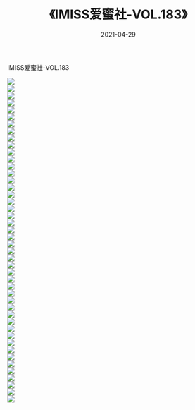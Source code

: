 ﻿---
layout: post
title:  《IMISS爱蜜社-VOL.183》
date:   2021-04-29
img: http://img.660000.xyz/Sharelink/网络美图/2021/IMISS爱蜜社-VOL.183/000.jpg
categories: [美女, 清纯, 唯美]
---

IMISS爱蜜社-VOL.183

  ![](http://img.660000.xyz/Sharelink/网络美图/2021/IMISS爱蜜社-VOL.183/001.jpg) <br> ![](http://img.660000.xyz/Sharelink/网络美图/2021/IMISS爱蜜社-VOL.183/002.jpg) <br> ![](http://img.660000.xyz/Sharelink/网络美图/2021/IMISS爱蜜社-VOL.183/003.jpg) <br> ![](http://img.660000.xyz/Sharelink/网络美图/2021/IMISS爱蜜社-VOL.183/004.jpg) <br> ![](http://img.660000.xyz/Sharelink/网络美图/2021/IMISS爱蜜社-VOL.183/005.jpg) <br> ![](http://img.660000.xyz/Sharelink/网络美图/2021/IMISS爱蜜社-VOL.183/006.jpg) <br> ![](http://img.660000.xyz/Sharelink/网络美图/2021/IMISS爱蜜社-VOL.183/007.jpg) <br> ![](http://img.660000.xyz/Sharelink/网络美图/2021/IMISS爱蜜社-VOL.183/008.jpg) <br> ![](http://img.660000.xyz/Sharelink/网络美图/2021/IMISS爱蜜社-VOL.183/009.jpg) <br> ![](http://img.660000.xyz/Sharelink/网络美图/2021/IMISS爱蜜社-VOL.183/010.jpg) <br> ![](http://img.660000.xyz/Sharelink/网络美图/2021/IMISS爱蜜社-VOL.183/011.jpg) <br> ![](http://img.660000.xyz/Sharelink/网络美图/2021/IMISS爱蜜社-VOL.183/012.jpg) <br> ![](http://img.660000.xyz/Sharelink/网络美图/2021/IMISS爱蜜社-VOL.183/013.jpg) <br> ![](http://img.660000.xyz/Sharelink/网络美图/2021/IMISS爱蜜社-VOL.183/014.jpg) <br> ![](http://img.660000.xyz/Sharelink/网络美图/2021/IMISS爱蜜社-VOL.183/015.jpg) <br> ![](http://img.660000.xyz/Sharelink/网络美图/2021/IMISS爱蜜社-VOL.183/016.jpg) <br> ![](http://img.660000.xyz/Sharelink/网络美图/2021/IMISS爱蜜社-VOL.183/017.jpg) <br> ![](http://img.660000.xyz/Sharelink/网络美图/2021/IMISS爱蜜社-VOL.183/018.jpg) <br> ![](http://img.660000.xyz/Sharelink/网络美图/2021/IMISS爱蜜社-VOL.183/019.jpg) <br> ![](http://img.660000.xyz/Sharelink/网络美图/2021/IMISS爱蜜社-VOL.183/020.jpg) <br> ![](http://img.660000.xyz/Sharelink/网络美图/2021/IMISS爱蜜社-VOL.183/021.jpg) <br> ![](http://img.660000.xyz/Sharelink/网络美图/2021/IMISS爱蜜社-VOL.183/022.jpg) <br> ![](http://img.660000.xyz/Sharelink/网络美图/2021/IMISS爱蜜社-VOL.183/023.jpg) <br> ![](http://img.660000.xyz/Sharelink/网络美图/2021/IMISS爱蜜社-VOL.183/024.jpg) <br> ![](http://img.660000.xyz/Sharelink/网络美图/2021/IMISS爱蜜社-VOL.183/025.jpg) <br> ![](http://img.660000.xyz/Sharelink/网络美图/2021/IMISS爱蜜社-VOL.183/026.jpg) <br> ![](http://img.660000.xyz/Sharelink/网络美图/2021/IMISS爱蜜社-VOL.183/027.jpg) <br> ![](http://img.660000.xyz/Sharelink/网络美图/2021/IMISS爱蜜社-VOL.183/028.jpg) <br> ![](http://img.660000.xyz/Sharelink/网络美图/2021/IMISS爱蜜社-VOL.183/029.jpg) <br> ![](http://img.660000.xyz/Sharelink/网络美图/2021/IMISS爱蜜社-VOL.183/030.jpg) <br> ![](http://img.660000.xyz/Sharelink/网络美图/2021/IMISS爱蜜社-VOL.183/031.jpg) <br> ![](http://img.660000.xyz/Sharelink/网络美图/2021/IMISS爱蜜社-VOL.183/032.jpg) <br> ![](http://img.660000.xyz/Sharelink/网络美图/2021/IMISS爱蜜社-VOL.183/033.jpg) <br> ![](http://img.660000.xyz/Sharelink/网络美图/2021/IMISS爱蜜社-VOL.183/034.jpg) <br> ![](http://img.660000.xyz/Sharelink/网络美图/2021/IMISS爱蜜社-VOL.183/035.jpg) <br> ![](http://img.660000.xyz/Sharelink/网络美图/2021/IMISS爱蜜社-VOL.183/036.jpg) <br> ![](http://img.660000.xyz/Sharelink/网络美图/2021/IMISS爱蜜社-VOL.183/037.jpg) <br> ![](http://img.660000.xyz/Sharelink/网络美图/2021/IMISS爱蜜社-VOL.183/038.jpg) <br> ![](http://img.660000.xyz/Sharelink/网络美图/2021/IMISS爱蜜社-VOL.183/039.jpg) <br> ![](http://img.660000.xyz/Sharelink/网络美图/2021/IMISS爱蜜社-VOL.183/040.jpg) <br> ![](http://img.660000.xyz/Sharelink/网络美图/2021/IMISS爱蜜社-VOL.183/041.jpg) <br> ![](http://img.660000.xyz/Sharelink/网络美图/2021/IMISS爱蜜社-VOL.183/042.jpg) <br> ![](http://img.660000.xyz/Sharelink/网络美图/2021/IMISS爱蜜社-VOL.183/043.jpg) <br> ![](http://img.660000.xyz/Sharelink/网络美图/2021/IMISS爱蜜社-VOL.183/044.jpg) <br> ![](http://img.660000.xyz/Sharelink/网络美图/2021/IMISS爱蜜社-VOL.183/045.jpg) <br> ![](http://img.660000.xyz/Sharelink/网络美图/2021/IMISS爱蜜社-VOL.183/046.jpg) <br>